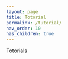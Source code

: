 ```yaml
---
layout: page
title: Totorial
permalink: /tutorial/
nav_order: 10
has_children: true
---
```



Totorials


